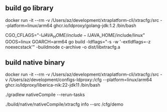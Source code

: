 ## build go library

docker run -it --rm -v /Users/az/development/xtraplatform-cli/xtracfg:/src --platform=linux/arm64 ghcr.io/ldproxy/golang-jdk:1.2 /bin/bash

CGO_CFLAGS="-I$JAVA_HOME/include -I$JAVA_HOME/include/linux" GOOS=linux GOARCH=arm64 go build -ldflags="-s -w '-extldflags=-z noexecstack'" -buildmode c-archive -o dist/libxtracfg.a

## build native binary

docker run -it --rm -v /Users/az/development/xtraplatform-cli/xtracfg:/src -v /Users/az/development/configs-ldproxy:/cfg --platform=linux/arm64 ghcr.io/ldproxy/liberica-nik:22-jdk11 /bin/bash

./gradlew nativeCompile --rerun-tasks

./build/native/nativeCompile/xtracfg info --src /cfg/demo


